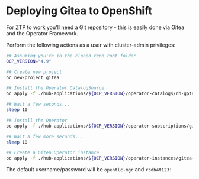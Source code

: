 # Deploying Gitea to OpenShift

For ZTP to work you'll need a Git repository - this is easily done via Gitea and the Operator Framework.

Perform the following actions as a user with cluster-admin privileges:

```bash
## Assuming you're in the cloned repo root folder
OCP_VERSION="4.9"

## Create new project 
oc new-project gitea

## Install the Operator CatalogSource
oc apply -f ./hub-applications/${OCP_VERSION}/operator-catalogs/rh-gpte-gitea-catalogsource.yml

## Wait a few seconds...
sleep 10

## Install the Operator
oc apply -f ./hub-applications/${OCP_VERSION}/operator-subscriptions/gitea-operator/

## Wait a few more seconds...
sleep 10

## Create a Gitea Operator instance
oc apply -f ./hub-applications/${OCP_VERSION}/operator-instances/gitea-operator/
```

The default username/password will be `opentlc-mgr` and `r3dh4t123!`